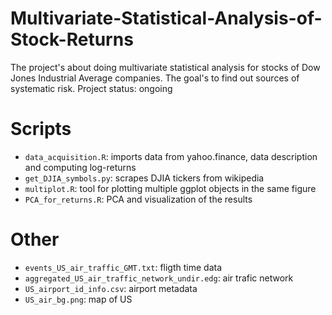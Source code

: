 # Multivariate-Statistical-Analysis-of-Stock-Returns

The project's about doing multivariate statistical analysis for stocks of Dow Jones Industrial Average companies. The goal's to find out sources of systematic risk.
Project status: ongoing

# Scripts

- `data_acquisition.R`: imports data from yahoo.finance, data description and computing log-returns
- `get_DJIA_symbols.py`: scrapes DJIA tickers from wikipedia
- `multiplot.R`: tool for plotting multiple ggplot objects in the same figure
- `PCA_for_returns.R`: PCA and visualization of the results

# Other
- `events_US_air_traffic_GMT.txt`: fligth time data
- `aggregated_US_air_traffic_network_undir.edg`: air trafic network
- `US_airport_id_info.csv`: airport metadata
- `US_air_bg.png`: map of US
